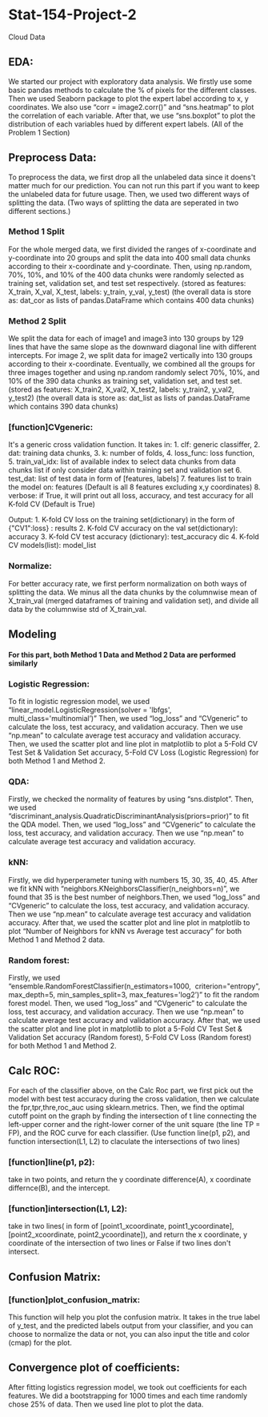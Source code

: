 # Stat-154-Project-2
Cloud Data
## EDA:
We started our project with exploratory data analysis. We firstly use some basic pandas methods to calculate the % of pixels for the different classes. Then we used Seaborn package to plot the expert label according to x, y coordinates. We also use “corr = image2.corr()” and “sns.heatmap” to plot the correlation of each variable. After that, we use “sns.boxplot” to plot the distribution of each variables hued by different expert labels. (All of the Problem 1 Section)
## Preprocess Data: 
To preprocess the data, we first drop all the unlabeled data since it doens't matter much for our prediction. You can not run this part if you want to keep the unlabeled data for future usage. 
Then, we used two different ways of splitting the data. (Two ways of splitting the data are seperated in two different sections.)
### Method 1 Split
For the whole merged data, we first divided the ranges of x-coordinate and y-coordinate into 20 groups and split the data into 400 small data chunks according to their x-coordinate and y-coordinate. Then, using np.random, 70%, 10%, and 10% of the 400 data chunks were randomly selected as training set, validation set, and test set respectively.
(stored as features: X_train, X_val, X_test, labels: y_train, y_val, y_test)
(the overall data is store as: dat_cor as lists of pandas.DataFrame which contains 400 data chunks)
### Method 2 Split
We split the data for each of image1 and image3 into 130 groups by 129 lines that have the same slope as the downward diagonal line with different intercepts. For image 2, we split data for image2 vertically into 130 groups according to their x-coordinate. Eventually, we combined all the groups for three images together and using np.random randomly select 70%, 10%, and 10% of the 390 data chunks as training set, validation set, and test set.
(stored as features: X_train2, X_val2, X_test2, labels: y_train2, y_val2, y_test2)
(the overall data is store as: dat_list as lists of pandas.DataFrame which contains 390 data chunks)

### [function]CVgeneric: 
It's a generic cross validation function. It takes in:
     1. clf: generic classiffer,
     2. dat: training data chunks, 
     3. k: number of folds, 
     4. loss_func: loss function,
     5. train_val_idx: list of available index to select data chunks 
          from data chunks list if only consider data within training 
          set and validation set
     6. test_dat: list of test data in form of [features, labels]
     7. features list to train the model on: features (Default is all 8 features
          excluding x,y coordinates)
     8. verbose: if True, it will print out all loss, accuracy, and 
         test accuracy for all K-fold CV (Default is True)
         
   Output:
     1. K-fold CV loss on the training set(dictionary) in the form of 
          {"CV1":loss} : results
     2. K-fold CV accuracy on the val set(dictionary): accuracy
     3. K-fold CV test accuracy (dictionary): test_accuracy dic
     4. K-fold CV models(list): model_list 
     
### Normalize:
For better accuracy rate, we first perform normalization on both ways of splitting the data. We minus all the data chunks by the columnwise mean of X_train_val (merged dataframes of training and validation set), and divide all data by the columnwise std of X_train_val.

## Modeling
#### For this part, both Method 1 Data and Method 2 Data are performed similarly
### Logistic Regression: 
To fit in logistic regression model, we used “linear_model.LogisticRegression(solver = 'lbfgs', multi_class='multinomial’)” Then, we used “log_loss” and “CVgeneric” to calculate the loss, test accuracy, and validation accuracy. Then we use “np.mean” to calculate average test accuracy and validation accuracy. Then, we used the scatter plot and line plot in matplotlib to plot a 5-Fold CV Test Set & Validation Set accuracy, 5-Fold CV Loss (Logistic Regression) for both Method 1 and Method 2.
### QDA:
Firstly, we checked the normality of features by using “sns.distplot”. Then, we used “discriminant_analysis.QuadraticDiscriminantAnalysis(priors=prior)” to fit the QDA model. Then, we used “log_loss” and “CVgeneric” to calculate the loss, test accuracy, and validation accuracy. Then we use “np.mean” to calculate average test accuracy and validation accuracy.
### kNN:
Firstly, we did hyperperameter tuning with numbers 15, 30, 35, 40, 45. After we fit kNN with “neighbors.KNeighborsClassifier(n_neighbors=n)”, we found that 35 is the best number of neighbors.Then, we used “log_loss” and “CVgeneric” to calculate the loss, test accuracy, and validation accuracy. Then we use “np.mean” to calculate average test accuracy and validation accuracy. After that, we used the scatter plot and line plot in matplotlib to plot “Number of Neighbors for kNN vs Average test accuracy” for both Method 1 and Method 2 data.
### Random forest:
Firstly, we used “ensemble.RandomForestClassifier(n_estimators=1000,  criterion="entropy", max_depth=5, min_samples_split=3, max_features='log2’)” to fit the random forest model. Then, we used “log_loss” and “CVgeneric” to calculate the loss, test accuracy, and validation accuracy. Then we use “np.mean” to calculate average test accuracy and validation accuracy. After that, we used the scatter plot and line plot in matplotlib to plot a 5-Fold CV Test Set & Validation Set accuracy (Random forest), 5-Fold CV Loss (Random forest) for both Method 1 and Method 2.

## Calc ROC: 
For each of the classifier above, on the Calc Roc part, we first pick out the model with best test accuracy during the cross validation, then we calculate the fpr,tpr,thre,roc_auc using sklearn.metrics. Then, we find the optimal cutoff point on the graph by finding the intersection of t line connecting the left-upper corner and the right-lower corner of the unit square (the line TP = FP), and the ROC curve for each classifier. (Use function line(p1, p2), and function intersection(L1, L2) to claculate the intersections of two lines)
### [function]line(p1, p2): 
take in two points, and return the y coordinate difference(A), x coordinate differnce(B), and the intercept.
### [function]intersection(L1, L2): 
take in two lines( in form of [point1_xcoordinate, point1_ycoordinate], [point2_xcoordinate, point2_ycoordinate]), and return the x coordinate, y coordinate of the intersection of two lines or False if two lines don't intersect.
## Confusion Matrix:
### [function]plot_confusion_matrix:
This function will help you plot the confusion matrix. It takes in the true label of y_test, and the predicted labels output from your classifier, and you can choose to normalize the data or not, you can also input the title and color (cmap) for the plot.  

## Convergence plot of coefficients:
After fitting logistics regression model, we took out coefficients for each features. We did a bootstrapping for 1000 times and each time randomly chose 25% of data. Then we used line plot to plot the data.
